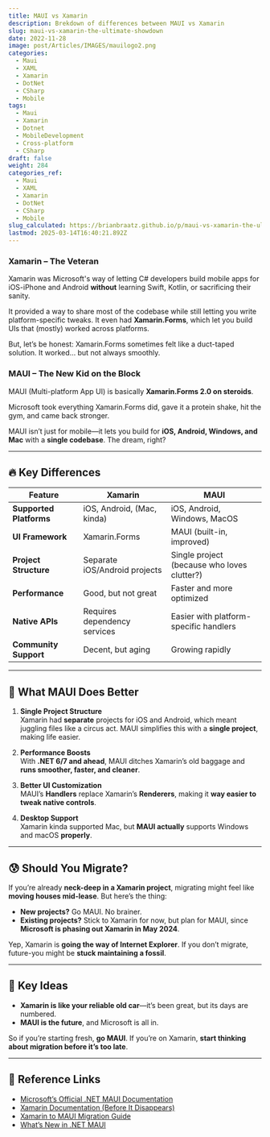 ```yaml
---
title: MAUI vs Xamarin
description: Brekdown of differences between MAUI vs Xamarin
slug: maui-vs-xamarin-the-ultimate-showdown
date: 2022-11-28
image: post/Articles/IMAGES/mauilogo2.png
categories:
  - Maui
  - XAML
  - Xamarin
  - DotNet
  - CSharp
  - Mobile
tags:
  - Maui
  - Xamarin
  - Dotnet
  - MobileDevelopment
  - Cross-platform
  - CSharp
draft: false
weight: 284
categories_ref:
  - Maui
  - XAML
  - Xamarin
  - DotNet
  - CSharp
  - Mobile
slug_calculated: https://brianbraatz.github.io/p/maui-vs-xamarin-the-ultimate-showdown
lastmod: 2025-03-14T16:40:21.892Z
---
```

<!-- >

# MAUI vs Xamarin – The Ultimate Showdown

Ah, Xamarin. The OG of .NET cross-platform development. If Xamarin was a car, it’d be that reliable old sedan that still runs fine but has a cassette player. Then along comes .NET MAUI, the sleek electric vehicle that Microsoft is betting the future on. 

So, what’s the deal? Should you ditch Xamarin like an expired milk carton and move to MAUI? Let’s break it down.

---

## 🧐 What Even Are These Things?
-->

### **Xamarin – The Veteran**

Xamarin was Microsoft's way of letting C# developers build mobile apps for iOS-iPhone and Android **without** learning Swift, Kotlin, or sacrificing their sanity.

It provided a way to share most of the codebase while still letting you write platform-specific tweaks. It even had **Xamarin.Forms**, which let you build UIs that (mostly) worked across platforms.

But, let’s be honest: Xamarin.Forms sometimes felt like a duct-taped solution. It worked… but not always smoothly.

### **MAUI – The New Kid on the Block**

MAUI (Multi-platform App UI) is basically **Xamarin.Forms 2.0 on steroids**.

Microsoft took everything Xamarin.Forms did, gave it a protein shake, hit the gym, and came back stronger.

MAUI isn’t just for mobile—it lets you build for **iOS, Android, Windows, and Mac** with a **single codebase**. The dream, right?

***

## 🔥 Key Differences

| Feature                 | Xamarin                       | MAUI                                        |
| ----------------------- | ----------------------------- | ------------------------------------------- |
| **Supported Platforms** | iOS, Android, (Mac, kinda)    | iOS, Android, Windows, MacOS                |
| **UI Framework**        | Xamarin.Forms                 | MAUI (built-in, improved)                   |
| **Project Structure**   | Separate iOS/Android projects | Single project (because who loves clutter?) |
| **Performance**         | Good, but not great           | Faster and more optimized                   |
| **Native APIs**         | Requires dependency services  | Easier with platform-specific handlers      |
| **Community Support**   | Decent, but aging             | Growing rapidly                             |

***

## 🚀 What MAUI Does Better

1. **Single Project Structure**\
   Xamarin had **separate** projects for iOS and Android, which meant juggling files like a circus act. MAUI simplifies this with a **single project**, making life easier.

2. **Performance Boosts**\
   With **.NET 6/7 and ahead**, MAUI ditches Xamarin’s old baggage and **runs smoother, faster, and cleaner**.

3. **Better UI Customization**\
   MAUI’s **Handlers** replace Xamarin’s **Renderers**, making it **way easier to tweak native controls**.

4. **Desktop Support**\
   Xamarin kinda supported Mac, but **MAUI actually** supports Windows and macOS **properly**.

***

## 😰 Should You Migrate?

If you’re already **neck-deep in a Xamarin project**, migrating might feel like **moving houses mid-lease**. But here’s the thing:

* **New projects?** Go MAUI. No brainer.
* **Existing projects?** Stick to Xamarin for now, but plan for MAUI, since **Microsoft is phasing out Xamarin in May 2024**.

Yep, Xamarin is **going the way of Internet Explorer**. If you don’t migrate, future-you might be **stuck maintaining a fossil**.

***

## 🤔 Key Ideas

* **Xamarin is like your reliable old car**—it’s been great, but its days are numbered.
* **MAUI is the future**, and Microsoft is all in.

So if you’re starting fresh, **go MAUI**. If you’re on Xamarin, **start thinking about migration before it’s too late**.

***

## 🔗 Reference Links

* [Microsoft’s Official .NET MAUI Documentation](https://learn.microsoft.com/en-us/dotnet/maui/)
* [Xamarin Documentation (Before It Disappears)](https://learn.microsoft.com/en-us/xamarin/)
* [Xamarin to MAUI Migration Guide](https://learn.microsoft.com/en-us/dotnet/maui/get-started/migrate/)
* [What’s New in .NET MAUI](https://devblogs.microsoft.com/dotnet/category/maui/)
